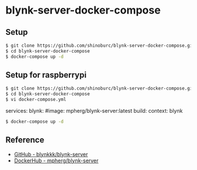 # blynk-server-docker-compose

## Setup

```sh
$ git clone https://github.com/shinoburc/blynk-server-docker-compose.git
$ cd blynk-server-docker-compose
$ docker-compose up -d
```
## Setup for raspberrypi

```sh
$ git clone https://github.com/shinoburc/blynk-server-docker-compose.git
$ cd blynk-server-docker-compose
$ vi docker-compose.yml
```
  services:
  blynk:
    #image: mpherg/blynk-server:latest
    build:
      context: blynk
```sh
$ docker-compose up -d
```

## Reference

- [GitHub - blynkkk/blynk-server](https://github.com/blynkkk/blynk-server)
- [DockerHub - mpherg/blynk-server](https://hub.docker.com/r/mpherg/blynk-server/)

